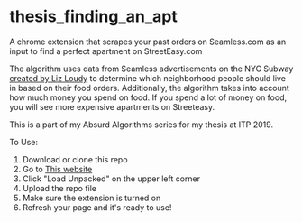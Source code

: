 # thesis_finding_an_apt

A chrome extension that scrapes your past orders on Seamless.com as an input to find a perfect apartment on StreetEasy.com

The algorithm uses data from Seamless advertisements on the NYC Subway [created by Liz Loudy](http://www.lizloudy.com/seamless-awards) to determine which neighborhood people should live in based on their food orders. Additionally, the algorithm takes into account how much money you spend on food. If you spend a lot of money on food, you will see more expensive apartments on Streeteasy.

This is a part of my Absurd Algorithms series for my thesis at ITP 2019. 

To Use: 
1. Download or clone this repo
2. Go to [This website](chrome://extensions/)
3. Click "Load Unpacked" on the upper left corner
4. Upload the repo file 
5. Make sure the extension is turned on
6. Refresh your page and it's ready to use!
